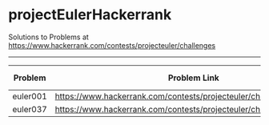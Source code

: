 # projectEulerHackerrank
Solutions to Problems at https://www.hackerrank.com/contests/projecteuler/challenges

---

| Problem  | Problem Link          												                          | Solution Link  																                                                    |
| ---------|:----------------------------------------------------------------------:| :------------------------------------------------------------------------------------------------:|
| euler001 | https://www.hackerrank.com/contests/projecteuler/challenges/euler001/  | <a href="https://github.com/pawansinghpks01/projectEulerHackerrank/tree/master/euler001">Link</a> |
| euler037 | https://www.hackerrank.com/contests/projecteuler/challenges/euler037/  | <a href="https://github.com/pawansinghpks01/projectEulerHackerrank/tree/master/euler037">Link</a> |
